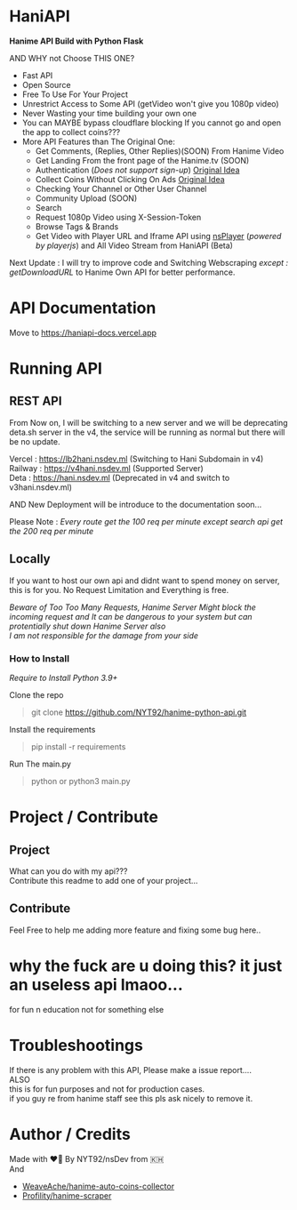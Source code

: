 # HaniAPI  
**Hanime API Build with Python Flask**

AND WHY not Choose THIS ONE?

- Fast API  
- Open Source
- Free To Use For Your Project
- Unrestrict Access to Some API (getVideo won't give you 1080p video)  
- Never Wasting your time building your own one
- You can MAYBE bypass cloudflare blocking If you cannot go and open the app to collect coins???  
- More API Features than The Original One:  
  - Get Comments, (Replies, Other Replies)(SOON) From Hanime Video
  - Get Landing From the front page of the Hanime.tv (SOON)
  - Authentication (*Does not support sign-up*) [Original Idea](#author--credits)
  - Collect Coins Without Clicking On Ads [Original Idea](#author--credits)
  - Checking Your Channel or Other User Channel
  - Community Upload (SOON)
  - Search
  - Request 1080p Video using X-Session-Token
  - Browse Tags & Brands
  - Get Video with Player URL and Iframe API using [nsPlayer](https://player.nscdn.ml) (*powered by playerjs*) and All Video Stream from HaniAPI (Beta) 
  
Next Update : I will try to improve code and Switching Webscraping *except : getDownloadURL* to Hanime Own API for better performance. 

# API Documentation

Move to https://haniapi-docs.vercel.app

# Running API

## REST API

From Now on, I will be switching to a new server and we will be deprecating deta.sh server in the v4, the service will be running as normal but there will be no update.

Vercel : https://lb2hani.nsdev.ml (Switching to Hani Subdomain in v4)  
Railway : https://v4hani.nsdev.ml (Supported Server)  
Deta : https://hani.nsdev.ml (Deprecated in v4 and switch to v3hani.nsdev.ml)  

AND New Deployment will be introduce to the documentation soon...

Please Note :
*Every route get the 100 req per minute except search api get the 200 req per minute*  

## Locally

If you want to host our own api and didnt want to spend money on server, this is for you. 
No Request Limitation and Everything is free.  

*Beware of Too Too Many Requests, Hanime Server Might block the incoming request and It can be dangerous to your system but can protentially shut down Hanime Server also*  
*I am not responsible for the damage from your side*

### How to Install

*Require to Install Python 3.9+*

Clone the repo
> git clone https://github.com/NYT92/hanime-python-api.git

Install the requirements
> pip install -r requirements

Run The main.py
> python or python3 main.py

# Project / Contribute

## Project

What can you do with my api???  
Contribute this readme to add one of your project...

## Contribute

Feel Free to help me adding more feature and fixing some bug here..

# why the fuck are u doing this? it just an useless api lmaoo...

for fun n education not for something else

# Troubleshootings

If there is any problem with this API, Please make a issue report....  
ALSO  
this is for fun purposes and not for production cases.  
if you guy re from hanime staff see this pls ask nicely to remove it.  

# Author / Credits

Made with :heart_on_fire: By NYT92/nsDev from :cambodia:  
And  
- [WeaveAche/hanime-auto-coins-collector](https://github.com/WeaveAche/hanime-auto-coins-collector)  
- [Profility/hanime-scraper](https://github.com/Profility/hanime-scraper)
